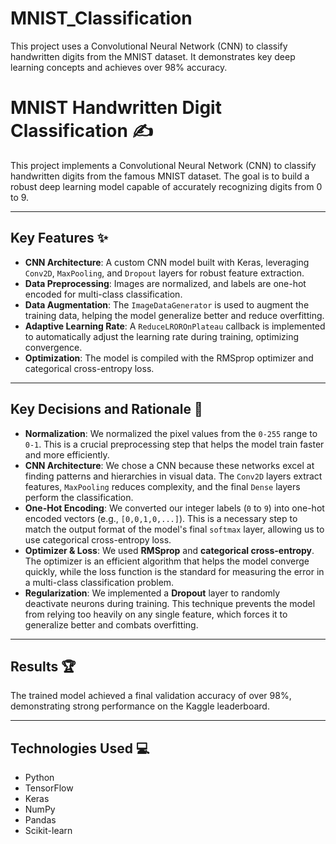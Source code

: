 # MNIST_Classification
This project uses a Convolutional Neural Network (CNN) to classify handwritten digits from the MNIST dataset. It demonstrates key deep learning concepts and achieves over 98% accuracy.
# MNIST Handwritten Digit Classification ✍️

This project implements a Convolutional Neural Network (CNN) to classify handwritten digits from the famous MNIST dataset. The goal is to build a robust deep learning model capable of accurately recognizing digits from 0 to 9.

---

## Key Features ✨

* **CNN Architecture**: A custom CNN model built with Keras, leveraging `Conv2D`, `MaxPooling`, and `Dropout` layers for robust feature extraction.
* **Data Preprocessing**: Images are normalized, and labels are one-hot encoded for multi-class classification.
* **Data Augmentation**: The `ImageDataGenerator` is used to augment the training data, helping the model generalize better and reduce overfitting.
* **Adaptive Learning Rate**: A `ReduceLROROnPlateau` callback is implemented to automatically adjust the learning rate during training, optimizing convergence.
* **Optimization**: The model is compiled with the RMSprop optimizer and categorical cross-entropy loss.

---

## Key Decisions and Rationale 🧠

* **Normalization**: We normalized the pixel values from the `0-255` range to `0-1`. This is a crucial preprocessing step that helps the model train faster and more efficiently.
* **CNN Architecture**: We chose a CNN because these networks excel at finding patterns and hierarchies in visual data. The `Conv2D` layers extract features, `MaxPooling` reduces complexity, and the final `Dense` layers perform the classification.
* **One-Hot Encoding**: We converted our integer labels (`0` to `9`) into one-hot encoded vectors (e.g., `[0,0,1,0,...]`). This is a necessary step to match the output format of the model's final `softmax` layer, allowing us to use categorical cross-entropy loss.
* **Optimizer & Loss**: We used **RMSprop** and **categorical cross-entropy**. The optimizer is an efficient algorithm that helps the model converge quickly, while the loss function is the standard for measuring the error in a multi-class classification problem.
* **Regularization**: We implemented a **Dropout** layer to randomly deactivate neurons during training. This technique prevents the model from relying too heavily on any single feature, which forces it to generalize better and combats overfitting.

---

## Results 🏆

The trained model achieved a final validation accuracy of over 98%, demonstrating strong performance on the Kaggle leaderboard.

---

## Technologies Used 💻

* Python
* TensorFlow
* Keras
* NumPy
* Pandas
* Scikit-learn
